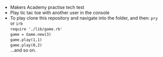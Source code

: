 * Makers Academy practise tech test
* Play tic tac toe with another user in the console
* To play clone this repository and navigate into the folder, and then:
`pry` or `irb`  
`require './lib/game.rb'`  
`game = Game.new(3)`  
`game.play(1,1)`  
`game.play(0,2)`  
...and so on.  

